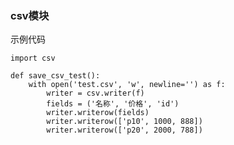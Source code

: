 ### csv模块 ###

示例代码

	import csv
	
	def save_csv_test():
	    with open('test.csv', 'w', newline='') as f:
	        writer = csv.writer(f)
	        fields = ('名称', '价格', 'id')
	        writer.writerow(fields)
	        writer.writerow(['p10', 1000, 888])
	        writer.writerow(['p20', 2000, 788])